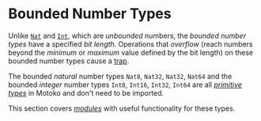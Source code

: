 # Bounded Number Types

Unlike [`Nat`](/base-library/primitive-types/nat.html) and [`Int`](/base-library/primitive-types/int.html), which are _unbounded_ numbers, the _bounded number types_ have a specified _bit length_. Operations that _overflow_ (reach numbers beyond the _minimum_ or _maximum_ value defined by the bit length) on these bounded number types cause a [trap](/advanced-concepts/async-programming/errors-and-traps.html).

The bounded _natural_ number types `Nat8`, `Nat32`, `Nat32`, `Nat64` and the bounded _integer_ number types `Int8`, `Int16`, `Int32`, `Int64` are all [_primitive types_](/common-programming-concepts/types.html#primitive-types) in Motoko and don't need to be imported.

This section covers [_modules_](common-programming-concepts/modules.html) with useful functionality for these types.
